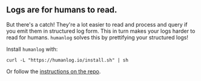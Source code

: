 ## Logs are for humans to read. 

But there's a catch! They're a lot easier to read and process and query if you emit them in structured log form. This in turn makes your logs harder to read for humans. `humanlog` solves this by prettifying your structured logs!

Install `humanlog` with:
```
curl -L "https://humanlog.io/install.sh" | sh
```

Or follow the [instructions on the repo](https://github.com/humanlogio/humanlog#humanlog).
